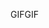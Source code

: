 <span data-ttu-id="665cb-101">GIF</span><span class="sxs-lookup"><span data-stu-id="665cb-101">GIF</span></span>